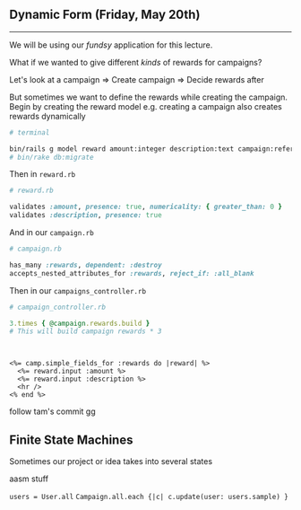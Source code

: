 ## Dynamic Form (Friday, May 20th)
<hr>

We will be using our <em> fundsy </em> application for this lecture.

What if we wanted to give different <em> kinds </em> of rewards for campaigns?

Let's look at a campaign
=> Create campaign
=> Decide rewards after

But sometimes we want to define the rewards while creating the campaign. Begin by creating the reward model e.g. creating a campaign also creates rewards dynamically

```bash
# terminal

bin/rails g model reward amount:integer description:text campaign:references
# bin/rake db:migrate
```

Then in `reward.rb`

```ruby
# reward.rb

validates :amount, presence: true, numericality: { greater_than: 0 }
validates :description, presence: true
```

And in our `campaign.rb`
```ruby
# campaign.rb

has_many :rewards, dependent: :destroy
accepts_nested_attributes_for :rewards, reject_if: :all_blank
```

Then in our `campaigns_controller.rb`
```ruby
# campaign_controller.rb

3.times { @campaign.rewards.build }
# This will build campaign rewards * 3
```

```erb


<%= camp.simple_fields_for :rewards do |reward| %>
  <%= reward.input :amount %>
  <%= reward.input :description %>
  <hr />
<% end %>
```

follow tam's commit gg

## Finite State Machines

Sometimes our project or idea takes into several states

aasm stuff

`users = User.all`
`Campaign.all.each {|c| c.update(user: users.sample) }`
